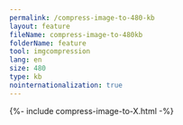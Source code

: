 ```yaml
---
permalink: /compress-image-to-480-kb
layout: feature
fileName: compress-image-to-480kb
folderName: feature
tool: imgcompression
lang: en
size: 480
type: kb
nointernationalization: true
---
```

{%- include compress-image-to-X.html -%}
      